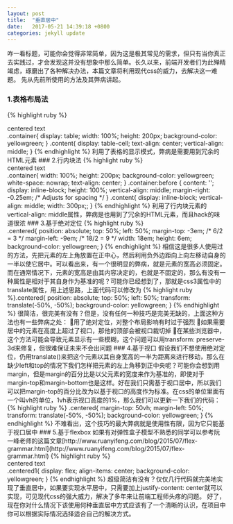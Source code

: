 ```yaml
---
layout: post
title:  "垂直居中"
date:   2017-05-21 14:39:18 +0800
categories: jekyll update
---
```

咋一看标题，可能你会觉得非常简单，因为这是极其常见的需求，但只有当你真正去实践过，才会发现这并没有想象中那么简单。长久以来，前端开发者们为此殚精竭虑，琢磨出了各种解决办法，本篇文章将利用现代css的威力，去解决这一难题。
先从先前所使用的方法及其弊病讲起。
### 1.表格布局法
{% highlight ruby %}
<div class="container">
    <div class="content">
       centered text
    </div>
</div>
.container{
    display: table;
    width: 100%;
height: 200px;
    background-color: yellowgreen;
}
.content{
   display: table-cell;
   text-align: center;
   vertical-align: middle;
}
{% endhighlight %}
利用了表格的显示模式，弊病是需要用到冗余的HTML元素
### 2.行内块法
{% highlight ruby %}
<div class="container">
    <div class="content">
       centered text
    </div>
</div>
.container{
    width: 100%;
    height: 200px;
    background-color: yellowgreen;
    white-space: nowrap;
    text-align: center;
}
.container:before {
   content: '';
   display: inline-block;
   height: 100%;
   vertical-align: middle;
   margin-right: -0.25em; /* Adjusts for spacing */
}
.content{
   display: inline-block;
   vertical-align: middle;
   width: 300px;;
}
{% endhighlight %}
利用了行内块元素的vertical-align: middle属性，弊病是也用到了冗余的HTML元素，而且hack的味道很浓
### 3.基于绝对定位 
{% highlight ruby %}
<div class="centered"></div>
.centered{
   position: absolute;
   top: 50%;
   left: 50%;
   margin-top: -3em; /* 6/2 = 3 */
   margin-left: -9em; /* 18/2 = 9 */
   width: 18em;
   height: 6em;
   background-color: yellowgreen;
 }	
 {% endhighlight %}
相信这是很多人使用过的方法，先把元素的左上角放置在正中心，然后利用负外边距向上向左移动自身的一半以使它居中。可以看出来，有一个很明显的弊病，就是元素的宽高必须固定。而在通常情况下，元素的宽高是由其内容决定的，也就是不固定的，那么有没有一种属性是相对于其自身作为基准的呢？可能你已经想到了，那就是css3属性中的translate属性，用上述思路，上面代码可以修改为
{% highlight ruby %}.centered{
   position: absolute;
top: 50%;
    left: 50%;
    transform: translate(-50%, -50%);
    background-color: yellowgreen;
 }	
 {% endhighlight %}
很简洁，很完美有没有？但是，没有任何一种技巧是完美无缺的，上面这种方法也有一些弊病之处：
用了绝对定位，对整个布局影响有时过于强烈
如果需要居中的元素在高度上超过了视口，那他的顶部会被视口裁切掉
在某些浏览器中，这个方法可能会导致元素显示有一些模糊，这个问题可以用transform: preserve-3d来修复，但很难保证未来不会出问题
### 4.基于视口
假设我们不想使用绝对定位，仍用translate()来把这个元素以其自身宽高的一半为距离来进行移动，那么在缺少left和top的情况下我们怎样把元素的左上角移到正中央呢？可能你会想到用margin，但是margin的百分比是以父元素的宽度来作为基准的，即使对于margin-top和margin-bottom也是这样。好在我们只需基于视口居中，所以我们可以把margin-top的百分比改为以基于视口的高度作为标准。在css的单位里面有一个叫vh的单位，1vh表示视口高度的1%，那么我们可以更新一下我们的代码：
{% highlight ruby %}
.centered{
      margin-top: 50vh;
  margin-left: 50%;
  transform: translate(-50%, -50%);
  background-color: yellowgreen;
 }
 {% endhighlight %}
不难看出，这个技巧的最大弊病就是使用性有限，因为它只能基于视口居中
### 5.基于flexbox
如果有对弹性盒子模型不熟悉的同学可以参考阮一峰老师的这篇文章[http://www.ruanyifeng.com/blog/2015/07/flex-grammar.html](http://www.ruanyifeng.com/blog/2015/07/flex-grammar.html)	
{% highlight ruby %}
<div class="centered">centered text</div>
.centered1{
   display: flex;
   align-items: center;
   background-color: yellowgreen;
}	
{% endhighlight %}
超级简洁有没有？仅仅几行代码就完美地实现了垂直居中，如果要实现水平居中，只需要加上justify-content: center就可以实现，可见现代css的强大威力，解决了多年来让前端工程师头疼的问题。
好了，现在你对什么情况下该使用何种垂直居中方式应该有了一个清晰的认识，在项目中你可以根据实际情况选择适合自己的解决方式。



